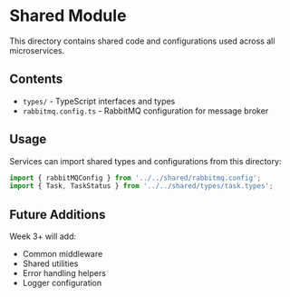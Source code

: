 # Shared Module

This directory contains shared code and configurations used across all microservices.

## Contents

- `types/` - TypeScript interfaces and types
- `rabbitmq.config.ts` - RabbitMQ configuration for message broker

## Usage

Services can import shared types and configurations from this directory:

```typescript
import { rabbitMQConfig } from '../../shared/rabbitmq.config';
import { Task, TaskStatus } from '../../shared/types/task.types';
```

## Future Additions

Week 3+ will add:
- Common middleware
- Shared utilities
- Error handling helpers
- Logger configuration
